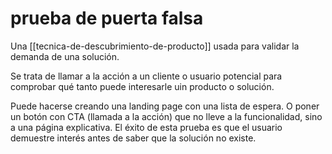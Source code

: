 # prueba de puerta falsa
Una [[tecnica-de-descubrimiento-de-producto]] usada para validar la demanda de una solución.

Se trata de llamar a la acción a un cliente o usuario potencial para comprobar qué tanto puede interesarle uin producto o solución.

Puede hacerse creando una landing page con una lista de espera. O poner un botón con CTA (llamada a la acción) que no lleve a la funcionalidad, sino a una página explicativa. El éxito de esta prueba es que el usuario demuestre interés antes de saber que la solución no existe.
